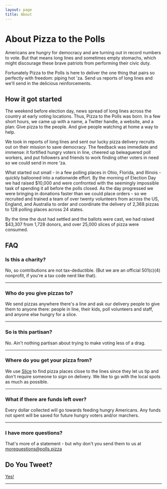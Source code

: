 ```yaml
---
layout: page
title: About
---
```


# About Pizza to the Polls

Americans are hungry for democracy and are turning out in record numbers to vote. But that means long lines and sometimes empty stomachs, which might discourage these brave patriots from performing their civic duty.

Fortunately Pizza to the Polls is here to deliver the one thing that pairs so perfectly with freedom: piping hot 'za. Send us reports of long lines and we'll send in the delicious reinforcements.

## How it got started

The weekend before election day, news spread of long lines across the country at early voting locations. Thus, Pizza to the Polls was born. In a few short hours, we came up with a name, a Twitter handle, a website, and a plan: Give pizza to the people. And give people watching at home a way to help.

We took in reports of long lines and sent our lucky pizza delivery recruits out on their mission to save democracy. The feedback was immediate and immense: it fortified hungry voters in line, cheered up beleaguered poll workers, and put followers and friends to work finding other voters in need so we could send in more ‘za.

What started out small - in a few polling places in Ohio, Florida, and Illinois - quickly ballooned into a nationwide effort. By the morning of Election Day we had raised $10,000 and were confronted with the seemingly impossible task of spending it all before the polls closed. As the day progressed we were bringing in donations faster than we could place orders - so we recruited and trained a team of over twenty volunteers from across the US, England, and Australia to order and coordinate the delivery of 2,368 pizzas to 128 polling places across 24 states.

By the time the dust had settled and the ballots were cast, we had raised $43,307 from 1,728 donors, and over 25,000 slices of pizza were consumed.

## FAQ

### Is this a charity?

No, so contributions are not tax-deductible. (But we are an official 501(c)(4) nonprofit, if you're a tax code nerd like that).

<hr>

### Who do you give pizzas to?

We send pizzas anywhere there's a line and ask our delivery people to give them to anyone there: people in line, their kids, poll volunteers and staff, and anyone else hungry for a slice.

<hr>

### So is this partisan?

No. Ain't nothing partisan about trying to make voting less of a drag.

<hr>

### Where do you get your pizza from?

We use <a href="http://slicelife.com/">Slice</a> to find pizza places close to the lines since they let us tip and don't require someone to sign on delivery. We like to go with the local spots as much as possible.

<hr>

### What if there are funds left over?

Every dollar collected will go towards feeding hungry Americans. Any funds not spent will be saved for future hungry voters and/or marchers.

<hr>

### I have more questions?

That's more of a statement - but why don't you send them to us at <a href="mailto:morequestions@polls.pizza">morequestions@polls.pizza</a>

<section class="about">
    <div class="container">
        <h2>Do You Tweet?</h2>
        <a class="twitter-timeline" href="https://twitter.com/PizzaToThePolls" data-tweet-limit="8">Yes!</a>
        <script async src="//platform.twitter.com/widgets.js" charset="utf-8"></script>
        <hr>
    </div>
</section>
